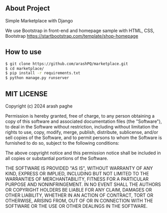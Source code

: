 ## About Project

Simple Marketplace with Django

We use Bootstrap in front-end
and homepage sample with HTML, CSS, Bootstrap
https://startbootstrap.com/template/shop-homepage

## How to use

```bash
$ git clone https://github.com/arashPQ/marketplace.git
$ cd marketplace/
$ pip install -r requirements.txt
$ python manage.py runserver
```

## MIT LICENSE

Copyright (c) 2024 arash paghe

Permission is hereby granted, free of charge, to any person obtaining a copy
of this software and associated documentation files (the "Software"), to deal
in the Software without restriction, including without limitation the rights
to use, copy, modify, merge, publish, distribute, sublicense, and/or sell
copies of the Software, and to permit persons to whom the Software is
furnished to do so, subject to the following conditions:

The above copyright notice and this permission notice shall be included in all
copies or substantial portions of the Software.

THE SOFTWARE IS PROVIDED "AS IS", WITHOUT WARRANTY OF ANY KIND, EXPRESS OR
IMPLIED, INCLUDING BUT NOT LIMITED TO THE WARRANTIES OF MERCHANTABILITY,
FITNESS FOR A PARTICULAR PURPOSE AND NONINFRINGEMENT. IN NO EVENT SHALL THE
AUTHORS OR COPYRIGHT HOLDERS BE LIABLE FOR ANY CLAIM, DAMAGES OR OTHER
LIABILITY, WHETHER IN AN ACTION OF CONTRACT, TORT OR OTHERWISE, ARISING FROM,
OUT OF OR IN CONNECTION WITH THE SOFTWARE OR THE USE OR OTHER DEALINGS IN THE
SOFTWARE.